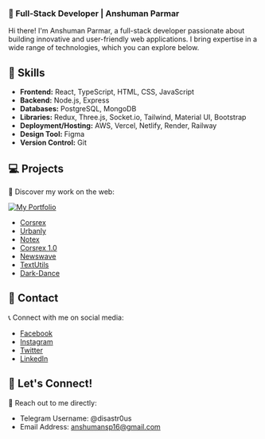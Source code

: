 ### 🚀 Full-Stack Developer | Anshuman Parmar

Hi there! I'm Anshuman Parmar, a full-stack developer passionate about building innovative and user-friendly web applications. I bring expertise in a wide range of technologies, which you can explore below.

## 🔭 Skills

- **Frontend:** React, TypeScript, HTML, CSS, JavaScript
- **Backend:** Node.js, Express
- **Databases:** PostgreSQL, MongoDB
- **Libraries:** Redux, Three.js, Socket.io, Tailwind, Material UI, Bootstrap
- **Deployment/Hosting:** AWS, Vercel, Netlify, Render, Railway
- **Design Tool:** Figma
- **Version Control:** Git

## 💻 Projects

🌟 Discover my work on the web:

[![My Portfolio](https://img.shields.io/badge/My%20Portfolio-anshumansp.netlify.app-blue?style=for-the-badge&logo=appveyor)](https://anshumansp.netlify.app)

- [Corsrex](https://corsrex.netlify.app)
- [Urbanly](https://urbanly.netlify.app)
- [Notex](https://notex.netlify.app)
- [Corsrex 1.0](https://corsrex-v1.netlify.app)
- [Newswave](https://github.com/anshumansp/NewsWave-React)
- [TextUtils](https://txtutls.netlify.app)
- [Dark-Dance](https://dark-dance-production.up.railway.app)

## 💬 Contact

📞 Connect with me on social media:

- [Facebook](https://www.facebook.com/anshuman.parmar.129)
- [Instagram](https://www.instagram.com/anshuman_.__/)
- [Twitter](https://twitter.com/anshumansparmar)
- [LinkedIn](https://www.linkedin.com/in/anshuman-parmar-757666219/)

## 🌌 Let's Connect!

💬 Reach out to me directly:

- Telegram Username: @disastr0us
- Email Address: anshumansp16@gmail.com
